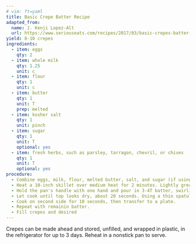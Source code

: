 ```yaml
---
# vim: ft=yaml
title: Basic Crepe Batter Recipe
adapted_from:
  name: J. Kenji Lopez-Alt
  url: https://www.seriouseats.com/recipes/2017/03/basic-crepes-batter-recipe.html
yield: 8-10 crepes
ingredients:
  - item: eggs
    qty: 2 
  - item: whole milk
    qty: 1.25
    unit: c
  - item: flour
    qty: 1
    unit: c
  - item: butter
    qty: 1
    unit: T
    prep: melted
  - item: kosher salt
    qty: 1
    unit: pinch
  - item: sugar
    qty: 1
    unit: T
    optional: yes
  - item: fresh herbs, such as parsley, tarragon, chevril, or chives
    qty: 1
    unit: T
    optional: yes
procedure:
  - Combine eggs, milk, flour, melted butter, salt, and sugar (if using) in a blender. Start blender on low and increase to high. Blend until smooth, about 10 seconds. Add herbs (if using)smooth
  - Heat a 10-inch skillet over medium heat for 2 minutes. Lightly grease with butter or oil, using a paper towel to wipe out the excess.
  - Hold the pan's handle with one hand and pour in 3-4T batter, swirling and tilting pan immediately to spread batter in a thin, even layer.
  - Let cook until top looks dry, about 20 seconds. Using a thin spatula, lift one edge of crepe. Grab edge with finers of both hands and flip.
  - Cook on second side for 10 seconds, then transfer to a plate. 
  - Repeat with remainin batter.
  - Fill crepes and desired
---
```

Crepes can be made ahead and stored, unfilled, and wrapped in plastic, in the refrigerator for up to 3 days. Reheat in a nonstick pan to serve.
